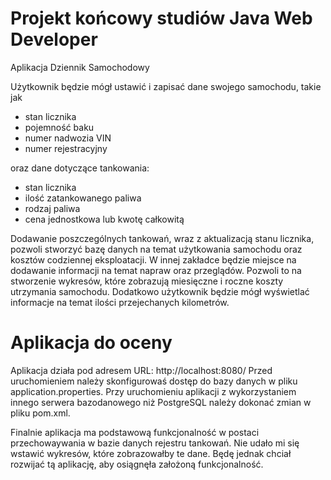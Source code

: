 # Projekt końcowy studiów Java Web Developer
Aplikacja Dziennik Samochodowy

Użytkownik będzie mógł ustawić i zapisać dane swojego samochodu, takie jak
- stan licznika
- pojemność baku
- numer nadwozia VIN
- numer rejestracyjny

oraz dane dotyczące tankowania:
- stan licznika
- ilość zatankowanego paliwa
- rodzaj paliwa 
- cena jednostkowa lub kwotę całkowitą

Dodawanie poszczególnych tankowań, wraz z aktualizacją stanu licznika, pozwoli stworzyć bazę danych na temat użytkowania samochodu oraz kosztów codziennej eksploatacji. W innej zakładce będzie miejsce na dodawanie informacji na temat napraw oraz przeglądów. 
Pozwoli to na stworzenie wykresów, które zobrazują miesięczne i roczne koszty utrzymania samochodu. Dodatkowo użytkownik będzie mógł wyświetlać informacje na temat ilości przejechanych kilometrów. 


# Aplikacja do oceny
Aplikacja działa pod adresem URL: http://localhost:8080/
Przed uruchomieniem należy skonfigurowaś dostęp do bazy danych w pliku application.properties. Przy uruchomieniu aplikacji z wykorzystaniem innego serwera bazodanowego niż PostgreSQL należy dokonać zmian w pliku pom.xml.

Finalnie aplikacja ma podstawową funkcjonalność w postaci przechowaywania w bazie danych rejestru tankowań. Nie udało mi się wstawić wykresów, które zobrazowałby te dane. Będę jednak chciał rozwijać tą aplikację, aby osiągnęła założoną funkcjonalność. 
